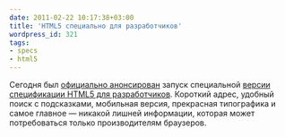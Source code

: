 ```yaml
---
date: 2011-02-22 10:17:38+03:00
title: 'HTML5 специально для разработчиков'
wordpress_id: 321
tags:
- specs
- html5
---
```


Сегодня был [официально анонсирован][1] запуск специальной [версии спецификации HTML5 для разработчиков][2]. Короткий адрес, удобный поиск с подсказками, мобильная версия, прекрасная типографика и самое главное — никакой лишней информации, которая может потребоваться только производителям браузеров.

[1]: http://www.germanforblack.com/articles/html5-for-web-developers
[2]: http://developers.whatwg.org/
